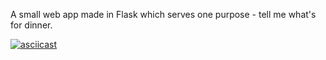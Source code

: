 A small web app made in Flask which serves one purpose - tell me what's for dinner.

[![asciicast](https://asciinema.org/a/co56m9ljzqn0s5oltbq9cqqs2.png)](https://asciinema.org/a/co56m9ljzqn0s5oltbq9cqqs2)
